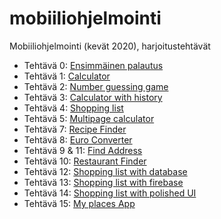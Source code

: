 # mobiiliohjelmointi

Mobiiliohjelmointi (kevät 2020), harjoitustehtävät

- Tehtävä 0: [Ensimmäinen palautus](/eka_palautus/App.js)
- Tehtävä 1: [Calculator](/calculator/App.js)
- Tehtävä 2: [Number guessing game](/number_guessing_game/App.js)
- Tehtävä 3: [Calculator with history](/calculator_with_history/App.js)
- Tehtävä 4: [Shopping list](/shopping_list/App.js)
- Tehtävä 5: [Multipage calculator](/multipage_calculator/App.js)
- Tehtävä 7: [Recipe Finder](/recipe_finder/App.js)
- Tehtävä 8: [Euro Converter](/euro_converter/App.js)
- Tehtävä 9 & 11: [Find Address](/find_address/App.js)
- Tehtävä 10: [Restaurant Finder](/restaurant_finder/App.js)
- Tehtävä 12: [Shopping list with database](/shopping_list_with_db/App.js)
- Tehtävä 13: [Shopping list with firebase](/shopping_list_with_fb/App.js)
- Tehtävä 14: [Shopping list with polished UI](/shopping_list_with_polished_UI/App.js)
- Tehtävä 15: [My places App](/my_places_app/App.js)
